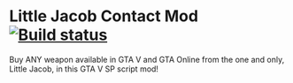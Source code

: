 # Little Jacob Contact Mod [![Build status](https://ci.appveyor.com/api/projects/status/aoidbdng88s9f2di?svg=true)](https://ci.appveyor.com/project/I-E-A-I-A-I-O/littlejacobmod)
Buy ANY weapon available in GTA V and GTA Online from the one and only, Little Jacob, in this GTA V SP script mod!
